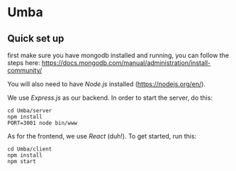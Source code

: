 # Umba

## Quick set up

first make sure you have mongodb installed and running, you can follow the steps here: https://docs.mongodb.com/manual/administration/install-community/

You will also need to have *Node.js* installed (https://nodejs.org/en/).

We use *Express.js* as our backend. In order to start the server, do this:

```
cd Umba/server
npm install
PORT=3001 node bin/www
```

As for the frontend, we use *React* (duh!). To get started, run this:

```
cd Umba/client
npm install
npm start
```
